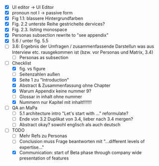 - [x] UI editor -> UI Editor
- [x] pronoun not I -> passive form
- [x] Fig 1.1: blassere Hintergrundfarben
- [x] Fig. 2.2 unterste Reihe gestrichelte dervices?
- [x] Fig. 2.3. listing monospace
- [x] Personas subsection rewrite to "see appendix"
- [x] 5.6 / unter fig. 5.5 
- [ ] 3.6: Ergebnis der Umfragen / zusammenfassende Darstellun was aus Interview etc. rausgekommen ist (bzw. vor Personas und Matrix, 3.4)
	- [ ] Personas as subsection
- [ ] Checklist 
	- [x] fig. vs figure
	- [ ] Seitenzahlen außen
	- [x] Seite 1 zu "Introduction"
	- [x] Abstract & Zusammenfassung ohne Chapter
	- [x] Warum Appendix keine nummer 9?
	- [ ] Glossar in inhalt ohne nummer
	- [x] Nummern nur Kapitel mit inhalt!!!!!!!
- [ ] QA an MaPa
	- [ ] 5.1 architecture intro "Let's start with ..." reformulate?
	- [ ] Ende von 3.2 Duplikat von 3.4, lieber nach 3.4 mergen?
	- [ ] Abstract okay? sowohl englisch als auch deutsch
- [ ] TODO
	- [ ] Mehr Refs zu Personas
	- [ ] Conclusion muss Frage beantworten mit "...different levels of expertise..." 
	- [x] Communication: start of Beta phase through company wide presentation of features